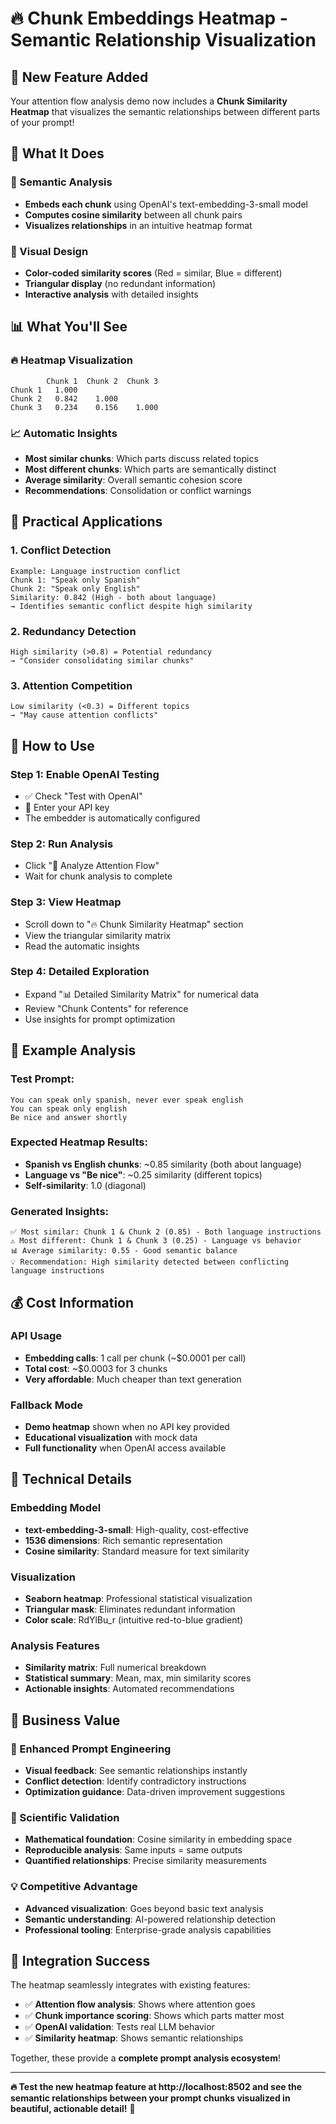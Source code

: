 # 🔥 Chunk Embeddings Heatmap - Semantic Relationship Visualization

## 🎯 **New Feature Added**

Your attention flow analysis demo now includes a **Chunk Similarity Heatmap** that visualizes the semantic relationships between different parts of your prompt!

## 🔧 **What It Does**

### **🧠 Semantic Analysis**
- **Embeds each chunk** using OpenAI's text-embedding-3-small model
- **Computes cosine similarity** between all chunk pairs
- **Visualizes relationships** in an intuitive heatmap format

### **🎨 Visual Design**
- **Color-coded similarity scores** (Red = similar, Blue = different)
- **Triangular display** (no redundant information)
- **Interactive analysis** with detailed insights

## 📊 **What You'll See**

### **🔥 Heatmap Visualization**
```
        Chunk 1  Chunk 2  Chunk 3
Chunk 1   1.000     
Chunk 2   0.842    1.000
Chunk 3   0.234    0.156    1.000
```

### **📈 Automatic Insights**
- **Most similar chunks**: Which parts discuss related topics
- **Most different chunks**: Which parts are semantically distinct  
- **Average similarity**: Overall semantic cohesion score
- **Recommendations**: Consolidation or conflict warnings

## 🎯 **Practical Applications**

### **1. Conflict Detection**
```
Example: Language instruction conflict
Chunk 1: "Speak only Spanish" 
Chunk 2: "Speak only English"
Similarity: 0.842 (High - both about language)
→ Identifies semantic conflict despite high similarity
```

### **2. Redundancy Detection**
```
High similarity (>0.8) = Potential redundancy
→ "Consider consolidating similar chunks"
```

### **3. Attention Competition**
```
Low similarity (<0.3) = Different topics
→ "May cause attention conflicts"
```

## 🧪 **How to Use**

### **Step 1: Enable OpenAI Testing**
- ✅ Check "Test with OpenAI"  
- 🔑 Enter your API key
- The embedder is automatically configured

### **Step 2: Run Analysis**
- Click "🚀 Analyze Attention Flow"
- Wait for chunk analysis to complete

### **Step 3: View Heatmap**
- Scroll down to "🔥 Chunk Similarity Heatmap" section
- View the triangular similarity matrix
- Read the automatic insights

### **Step 4: Detailed Exploration**
- Expand "📊 Detailed Similarity Matrix" for numerical data
- Review "Chunk Contents" for reference
- Use insights for prompt optimization

## 🎨 **Example Analysis**

### **Test Prompt:**
```
You can speak only spanish, never ever speak english
You can speak only english  
Be nice and answer shortly
```

### **Expected Heatmap Results:**
- **Spanish vs English chunks**: ~0.85 similarity (both about language)
- **Language vs "Be nice"**: ~0.25 similarity (different topics)
- **Self-similarity**: 1.0 (diagonal)

### **Generated Insights:**
```
✅ Most similar: Chunk 1 & Chunk 2 (0.85) - Both language instructions
⚠️ Most different: Chunk 1 & Chunk 3 (0.25) - Language vs behavior  
📊 Average similarity: 0.55 - Good semantic balance
💡 Recommendation: High similarity detected between conflicting language instructions
```

## 💰 **Cost Information**

### **API Usage**
- **Embedding calls**: 1 call per chunk (~$0.0001 per call)
- **Total cost**: ~$0.0003 for 3 chunks
- **Very affordable**: Much cheaper than text generation

### **Fallback Mode**
- **Demo heatmap** shown when no API key provided
- **Educational visualization** with mock data
- **Full functionality** when OpenAI access available

## 🔬 **Technical Details**

### **Embedding Model**
- **text-embedding-3-small**: High-quality, cost-effective
- **1536 dimensions**: Rich semantic representation
- **Cosine similarity**: Standard measure for text similarity

### **Visualization**
- **Seaborn heatmap**: Professional statistical visualization
- **Triangular mask**: Eliminates redundant information
- **Color scale**: RdYlBu_r (intuitive red-to-blue gradient)

### **Analysis Features**
- **Similarity matrix**: Full numerical breakdown
- **Statistical summary**: Mean, max, min similarity scores
- **Actionable insights**: Automated recommendations

## 🚀 **Business Value**

### **🎯 Enhanced Prompt Engineering**
- **Visual feedback**: See semantic relationships instantly
- **Conflict detection**: Identify contradictory instructions
- **Optimization guidance**: Data-driven improvement suggestions

### **🔬 Scientific Validation**
- **Mathematical foundation**: Cosine similarity in embedding space
- **Reproducible analysis**: Same inputs = same outputs
- **Quantified relationships**: Precise similarity measurements

### **💡 Competitive Advantage**
- **Advanced visualization**: Goes beyond basic text analysis
- **Semantic understanding**: AI-powered relationship detection
- **Professional tooling**: Enterprise-grade analysis capabilities

## 🎊 **Integration Success**

The heatmap seamlessly integrates with existing features:
- ✅ **Attention flow analysis**: Shows where attention goes
- ✅ **Chunk importance scoring**: Shows which parts matter most
- ✅ **OpenAI validation**: Tests real LLM behavior
- ✅ **Similarity heatmap**: Shows semantic relationships

Together, these provide a **complete prompt analysis ecosystem**!

---

**🔥 Test the new heatmap feature at http://localhost:8502 and see the semantic relationships between your prompt chunks visualized in beautiful, actionable detail!** 🚀
